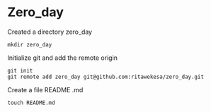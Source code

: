 # Zero_day

Created a directory zero_day

```
mkdir zero_day
```

Initialize git and add the remote origin

```
git init
git remote add zero_day git@github.com:ritawekesa/zero_day.git
```

Create a file README .md

```
touch README.md
```
